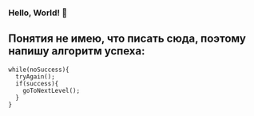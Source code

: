 ### Hello, World! 👋
## Понятия не имею, что писать сюда, поэтому напишу алгоритм успеха:

```
while(noSuccess){
  tryAgain();
  if(success){
    goToNextLevel();
  }
}
```

<!--
**jsma3005/jsma3005** is a ✨ _special_ ✨ repository because its `README.md` (this file) appears on your GitHub profile.

Here are some ideas to get you started:

- 🔭 I’m currently working on ...
- 🌱 I’m currently learning ...
- 👯 I’m looking to collaborate on ...
- 🤔 I’m looking for help with ...
- 💬 Ask me about ...
- 📫 How to reach me: ...
- 😄 Pronouns: ...
- ⚡ Fun fact: ...
-->
